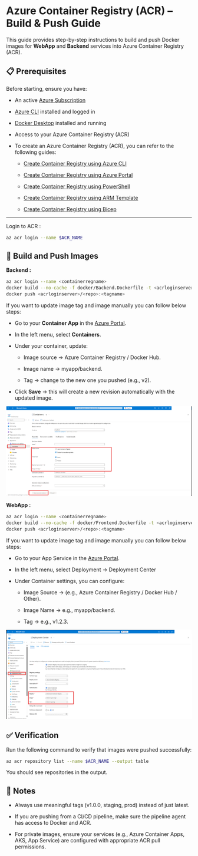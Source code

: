 # Azure Container Registry (ACR) – Build & Push Guide

This guide provides step-by-step instructions to build and push Docker images for **WebApp** and **Backend** services into Azure Container Registry (ACR).

## 📋 Prerequisites
Before starting, ensure you have:
- An active [Azure Subscription](https://portal.azure.com/)
- [Azure CLI](https://learn.microsoft.com/en-us/cli/azure/install-azure-cli) installed and logged in
- [Docker Desktop](https://docs.docker.com/get-docker/) installed and running
- Access to your Azure Container Registry (ACR)
- To create an Azure Container Registry (ACR), you can refer to the following guides:

    - [Create Container Registry using Azure CLI](https://learn.microsoft.com/en-us/azure/container-registry/container-registry-get-started-azure-cli)

    - [Create Container Registry using Azure Portal](https://learn.microsoft.com/en-us/azure/container-registry/container-registry-get-started-portal?tabs=azure-cli)

    - [Create Container Registry using PowerShell](https://learn.microsoft.com/en-us/azure/container-registry/container-registry-get-started-powershell)

    - [Create Container Registry using ARM Template](https://learn.microsoft.com/en-us/azure/container-registry/container-registry-get-started-geo-replication-template)

    - [Create Container Registry using Bicep](https://learn.microsoft.com/en-us/azure/container-registry/container-registry-get-started-bicep?tabs=CLI)

---

Login to ACR :
``` bash
az acr login --name $ACR_NAME
```

## 🚀 Build and Push Images

**Backend :** 
 
 ```bash 
az acr login --name <containerregname>
docker build --no-cache -f docker/Backend.Dockerfile -t <acrloginserver>/<repo>:<tagname> .
docker push <acrloginserver>/<repo>:<tagname>
 ```

 If you want to update image tag and image manually you can follow below steps:
- Go to your **Container App** in the [Azure Portal](https://portal.azure.com/#home).
- In the left menu, select **Containers**.
- Under your container, update:

    - Image source → Azure Container Registry / Docker Hub.

    - Image name → myapp/backend.

    - Tag → change to the new one you pushed (e.g., v2).

- Click **Save** → this will create a new revision automatically with the updated image.

![alt text](./images/ContainerApp.png)

**WebApp :**

```bash
az acr login --name <containerregname>
docker build --no-cache -f docker/Frontend.Dockerfile -t <acrloginserver>/<repo>:<tagname> .
docker push <acrloginserver>/<repo>:<tagname>
```

If you want to update image tag and image manually you can follow below steps:
- Go to your App Service in the [Azure Portal](https://portal.azure.com/#home).
- In the left menu, select Deployment → Deployment Center
- Under Container settings, you can configure:

    - Image Source → (e.g., Azure Container Registry / Docker Hub / Other).

    - Image Name → e.g., myapp/backend.

    - Tag → e.g., v1.2.3.

![alt text](./images/AppServiceContainer.png)


## ✅ Verification

Run the following command to verify that images were pushed successfully:
```bash
az acr repository list --name $ACR_NAME --output table
```

You should see repositories in the output.

## 📝 Notes

- Always use meaningful tags (v1.0.0, staging, prod) instead of just latest.

- If you are pushing from a CI/CD pipeline, make sure the pipeline agent has access to Docker and ACR.

- For private images, ensure your services (e.g., Azure Container Apps, AKS, App Service) are configured with appropriate ACR pull permissions.



